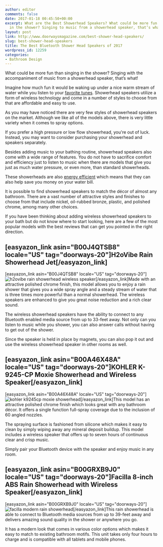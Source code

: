 ```yaml
---
author: editor
comments: false
date: 2017-01-18 00:45:50+00:00
excerpt: What are the Best Showerhead Speakers? What could be more fun than singing
  in the shower? Singing to music from a showerhead speaker, that’s what!
layout: post
link: http://www.doorwaysmagazine.com/best-shower-head-speakers/
slug: best-shower-head-speakers
title: The Best Bluetooth Shower Head Speakers of 2017
wordpress_id: 12259
categories:
- Bathroom Design
---
```


What could be more fun than singing in the shower? Singing with the accompaniment of music from a showerhead speaker, that’s what! 

Imagine how much fun it would be waking up under a nice warm stream of water while you listen to your [favorite tunes](http://www.apple.com/itunes/). Showerhead speakers utilize a form of wireless technology and come in a number of styles to choose from that are affordable and easy to use.

As you may have noticed there are very few styles of showerhead speakers on the market. Although we like all of the models above, there is very little variety when it comes to spray options. 

If you prefer a high pressure or low flow showerhead, you're out of luck. Instead, you may want to consider purchasing your showerhead and speakers separately.

Besides adding music to your bathing routine, showerhead speakers also come with a wide range of features. You do not have to sacrifice comfort and efficiency just to listen to music when there are models that give you just as much water pressure, or even more, than standard showerheads. 

These showerheads are also [energy efficient](http://www.epa.gov/watersense/) which means that they can also help save you money on your water bill.

It is possible to find showerhead speakers to match the décor of almost any bathroom. There are a vast number of attractive styles and finishes to choose from that include nickel, oil-rubbed bronze, plastic, and polished chrome, among many other choices. 

If you have been thinking about adding wireless showerhead speakers to your bath but do not know where to start looking, here are a few of the most popular models with the best reviews that can get you pointed in the right direction.



## [easyazon_link asin="B00J4QTSB8" locale="US" tag="doorways-20"]H2oVibe Rain Showerhead Jet[/easyazon_link]



[easyazon_link asin="B00J4QTSB8" locale="US" tag="doorways-20"]![h2ovibe rain showerhead wireless speaker](https://www.doorwaysmagazine.com/wp-content/uploads/h2ovibe_rain_showerhead_wireless_speaker-150x150.jpg)[/easyazon_link]Made with an attractive polished chrome finish, this model allows you to enjoy a rain shower that gives you a wide spray angle and a steady stream of water that is three times more powerful than a normal showerhead. The wireless speakers are enhanced to give you great noise reduction and a rich clear sound. 

The wireless showerhead speakers have the ability to connect to any Bluetooth enabled media source from up to 33-feet away. Not only can you listen to music while you shower, you can also answer calls without having to get out of the shower. 

Since the speaker is held in place by magnets, you can also pop it out and use the wireless showerhead speaker in other rooms as well.



## [easyazon_link asin="B00A46X48A" locale="US" tag="doorways-20"]KOHLER K-9245-CP Moxie Showerhead and Wireless Speaker[/easyazon_link]



[easyazon_link asin="B00A46X48A" locale="US" tag="doorways-20"]![kohler k9245cp moxie showerhead](http://www.doorwaysmagazine.com/wp-content/uploads/kohler_k9245cp_moxie_showerhead-150x150.jpg)[/easyazon_link]This model has an attractive polished chrome finish which looks great with any bathroom décor. It offers a single function full-spray coverage due to the inclusion of 60 angled nozzles. 

The spraying surface is fashioned from silicone which makes it easy to clean by simply wiping away any mineral deposit buildup. This model includes a wireless speaker that offers up to seven hours of continuous clear and crisp music. 

Simply pair your Bluetooth device with the speaker and enjoy music in any room.



## [easyazon_link asin="B00GRXB9J0" locale="US" tag="doorways-20"]Facilla 8-inch ABS Rain Showerhead with Wireless Speaker[/easyazon_link]



[easyazon_link asin="B00GRXB9J0" locale="US" tag="doorways-20"]![facilla modern rain showerhead](http://www.doorwaysmagazine.com/wp-content/uploads/facilla_modern_rain_showerhead-150x150.jpg)[/easyazon_link]This rain showerhead is able to connect to Bluetooth media sources from up to 39-feet away and delivers amazing sound quality in the shower or anywhere you go. 

It has a modern look that comes in various color options which makes it easy to match to existing bathroom motifs.  This unit takes only four hours to charge and is compatible with all tablets and mobile phones.
